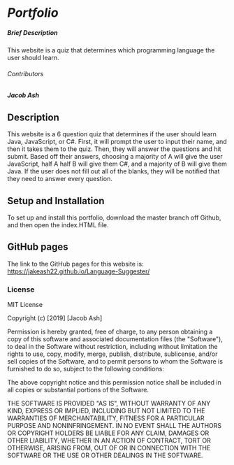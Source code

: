# _**Portfolio**_

##### Brief Description
This website is a quiz that determines which programming language the user should learn.

###### Contributors
_**Jacob Ash**_

## Description
This website is a 6 question quiz that determines if the user should learn Java, JavaScript, or C#.  First, it will prompt the user to input their name, and then it takes them to the quiz.  Then, they will answer the questions and hit submit.  Based off their answers, choosing a majority of A will give the user JavaScript, half A half B will give them C#, and a majority of B will give them Java.  If the user does not fill out all of the blanks, they will be notified that they need to answer every question.

## Setup and Installation
To set up and install this portfolio, download the master branch off Github, and then open the index.HTML file.

## GitHub pages

The link to the GitHub pages for this website is: https://jakeash22.github.io/Language-Suggester/

### License
MIT License

Copyright (c) [2019] [Jacob Ash]

Permission is hereby granted, free of charge, to any person obtaining a copy
of this software and associated documentation files (the "Software"), to deal
in the Software without restriction, including without limitation the rights
to use, copy, modify, merge, publish, distribute, sublicense, and/or sell
copies of the Software, and to permit persons to whom the Software is
furnished to do so, subject to the following conditions:

The above copyright notice and this permission notice shall be included in all
copies or substantial portions of the Software.

THE SOFTWARE IS PROVIDED "AS IS", WITHOUT WARRANTY OF ANY KIND, EXPRESS OR
IMPLIED, INCLUDING BUT NOT LIMITED TO THE WARRANTIES OF MERCHANTABILITY,
FITNESS FOR A PARTICULAR PURPOSE AND NONINFRINGEMENT. IN NO EVENT SHALL THE
AUTHORS OR COPYRIGHT HOLDERS BE LIABLE FOR ANY CLAIM, DAMAGES OR OTHER
LIABILITY, WHETHER IN AN ACTION OF CONTRACT, TORT OR OTHERWISE, ARISING FROM,
OUT OF OR IN CONNECTION WITH THE SOFTWARE OR THE USE OR OTHER DEALINGS IN THE
SOFTWARE.

